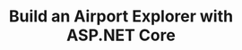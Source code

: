 ﻿---
type: tutorial
id: build-an-airport-explorer-with-aspnet-core
title: Build an Airport Explorer with ASP.NET Core
img:
link: https://www.jerriepelser.com/books/airport-explorer
content: This free e-book guides you through creating a really cool application using ASP.NET Core Razor Pages, AJAX, 3rd party APIs, mapping, data integration with CSV source data, and more.
---